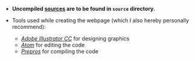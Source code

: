 * **Uncompiled [sources](./source/) are to be found in `source` directory.**

* Tools used while creating the webpage (which I also hereby personally recommend):
  * [*Adobe Illustrator CC*](http://www.adobe.com/products/illustrator.html) for designing graphics
  * [*Atom*](https://atom.io/) for editing the code
  * [*Prepros*](https://prepros.io/) for compiling the code
